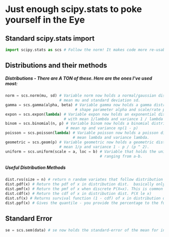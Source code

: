 # Just enough scipy.stats to poke yourself in the Eye

## Standard scipy.stats import
```Python
import scipy.stats as scs # Follow the norm! It makes code more re-usable. 
```

## Distributions and their methods

##### Distributions - There are A TON of these. Here are the ones I've used most:  
```Python
norm = scs.norm(mu, sd) # Variable norm now holds a normal/gaussian distriution with 
						# mean mu and standard deviation sd. 
gamma = scs.gamma(alpha, beta) # Variable gamma now holds a gamma distribution with 
							   # shape parameter alpha and scale/rate parameter beta. 
expon = scs.expon(lambda) # Variable expon now holds an exponential dist. 
						  # with mean 1/lambda and variance 1 / lambda ** 2 (squared).
binom = scs.binomial(n, p) # Variable binom now holds a binomial distribution with 
						   # mean np and variance np(1 - p)
poisson = scs.poisson(lambda) # Variable poisson now holds a poisson distribution with 
							  # mean lambda and variance lambda. 
geometric = scs.geom(p) # Variable geometric now holds a geometric distribution with 
						# mean 1/p and variance 1 - p / (p ^ 2). 
uniform = scs.uniform(scale = a, loc = b) # Variable that holds the uniform distribution
 									  	  # ranging from a-b. 

```

##### Useful Distribution Methods
```Python
dist.rvs(size = n) # return n random variates that follow distribution dist. 
dist.pdf(x) # Return the pdf of x in distribution dist.  basically only used with plotting
dist.pmf(x) # Return the pmf of x when discrete P(X=x). This is common to need the prob of a specific event.
dist.cdf(x) # Return the cdf of x in distribution dist. P(X le x)
dist.sf(x) # Returns survival function (1 - cdf) of x in distribution dist. P(X > x)
dist.ppf(x) # Gives the quantile - you provide the percentage to the function
```

## Standard Error
```Python
se = scs.sem(data) # se now holds the standard-error of the mean for input data. 
``` 

